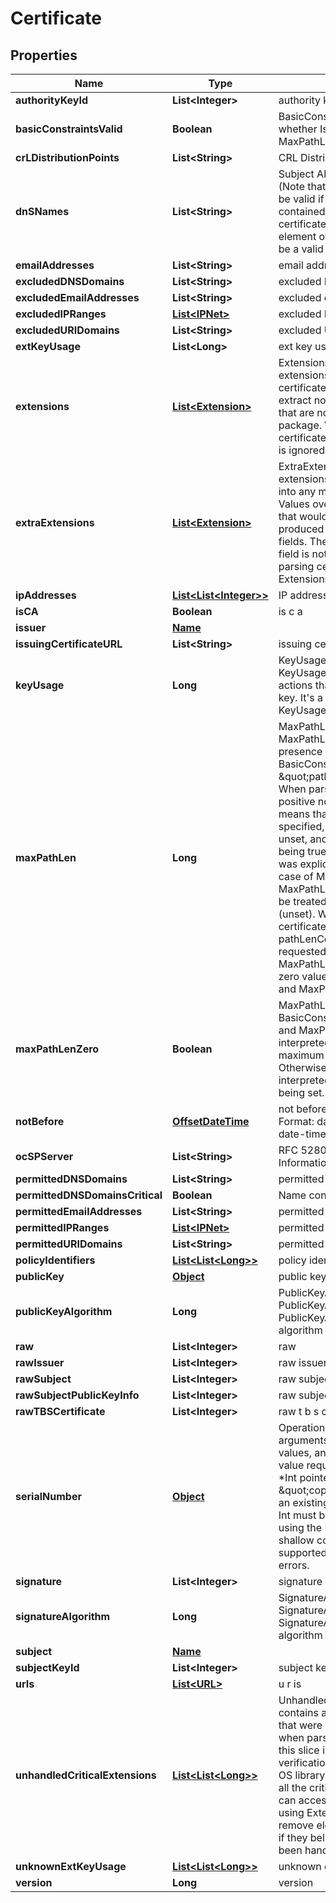 

# Certificate

## Properties

Name | Type | Description | Notes
------------ | ------------- | ------------- | -------------
**authorityKeyId** | **List&lt;Integer&gt;** | authority key Id |  [optional]
**basicConstraintsValid** | **Boolean** | BasicConstraintsValid indicates whether IsCA, MaxPathLen, and MaxPathLenZero are valid. |  [optional]
**crLDistributionPoints** | **List&lt;String&gt;** | CRL Distribution Points |  [optional]
**dnSNames** | **List&lt;String&gt;** | Subject Alternate Name values. (Note that these values may not be valid if invalid values were contained within a parsed certificate. For example, an element of DNSNames may not be a valid DNS domain name.) |  [optional]
**emailAddresses** | **List&lt;String&gt;** | email addresses |  [optional]
**excludedDNSDomains** | **List&lt;String&gt;** | excluded DNS domains |  [optional]
**excludedEmailAddresses** | **List&lt;String&gt;** | excluded email addresses |  [optional]
**excludedIPRanges** | [**List&lt;IPNet&gt;**](IPNet.md) | excluded IP ranges |  [optional]
**excludedURIDomains** | **List&lt;String&gt;** | excluded URI domains |  [optional]
**extKeyUsage** | **List&lt;Long&gt;** | ext key usage |  [optional]
**extensions** | [**List&lt;Extension&gt;**](Extension.md) | Extensions contains raw X.509 extensions. When parsing certificates, this can be used to extract non-critical extensions that are not parsed by this package. When marshaling certificates, the Extensions field is ignored, see ExtraExtensions. |  [optional]
**extraExtensions** | [**List&lt;Extension&gt;**](Extension.md) | ExtraExtensions contains extensions to be copied, raw, into any marshaled certificates. Values override any extensions that would otherwise be produced based on the other fields. The ExtraExtensions field is not populated when parsing certificates, see Extensions. |  [optional]
**ipAddresses** | [**List&lt;List&lt;Integer&gt;&gt;**](List.md) | IP addresses |  [optional]
**isCA** | **Boolean** | is c a |  [optional]
**issuer** | [**Name**](Name.md) |  |  [optional]
**issuingCertificateURL** | **List&lt;String&gt;** | issuing certificate URL |  [optional]
**keyUsage** | **Long** | KeyUsage KeyUsage KeyUsage KeyUsage represents the set of actions that are valid for a given key. It&#39;s a bitmap of the KeyUsage* constants. |  [optional]
**maxPathLen** | **Long** | MaxPathLen and MaxPathLenZero indicate the presence and value of the BasicConstraints&#39; \&quot;pathLenConstraint\&quot;.  When parsing a certificate, a positive non-zero MaxPathLen means that the field was specified, -1 means it was unset, and MaxPathLenZero being true mean that the field was explicitly set to zero. The case of MaxPathLen&#x3D;&#x3D;0 with MaxPathLenZero&#x3D;&#x3D;false should be treated equivalent to -1 (unset).  When generating a certificate, an unset pathLenConstraint can be requested with either MaxPathLen &#x3D;&#x3D; -1 or using the zero value for both MaxPathLen and MaxPathLenZero. |  [optional]
**maxPathLenZero** | **Boolean** | MaxPathLenZero indicates that BasicConstraintsValid&#x3D;&#x3D;true and MaxPathLen&#x3D;&#x3D;0 should be interpreted as an actual maximum path length of zero. Otherwise, that combination is interpreted as MaxPathLen not being set. |  [optional]
**notBefore** | [**OffsetDateTime**](OffsetDateTime.md) | not before Format: date-time Format: date-time Format: date-time |  [optional]
**ocSPServer** | **List&lt;String&gt;** | RFC 5280, 4.2.2.1 (Authority Information Access) |  [optional]
**permittedDNSDomains** | **List&lt;String&gt;** | permitted DNS domains |  [optional]
**permittedDNSDomainsCritical** | **Boolean** | Name constraints |  [optional]
**permittedEmailAddresses** | **List&lt;String&gt;** | permitted email addresses |  [optional]
**permittedIPRanges** | [**List&lt;IPNet&gt;**](IPNet.md) | permitted IP ranges |  [optional]
**permittedURIDomains** | **List&lt;String&gt;** | permitted URI domains |  [optional]
**policyIdentifiers** | [**List&lt;List&lt;Long&gt;&gt;**](List.md) | policy identifiers |  [optional]
**publicKey** | [**Object**](.md) | public key |  [optional]
**publicKeyAlgorithm** | **Long** | PublicKeyAlgorithm PublicKeyAlgorithm PublicKeyAlgorithm public key algorithm |  [optional]
**raw** | **List&lt;Integer&gt;** | raw |  [optional]
**rawIssuer** | **List&lt;Integer&gt;** | raw issuer |  [optional]
**rawSubject** | **List&lt;Integer&gt;** | raw subject |  [optional]
**rawSubjectPublicKeyInfo** | **List&lt;Integer&gt;** | raw subject public key info |  [optional]
**rawTBSCertificate** | **List&lt;Integer&gt;** | raw t b s certificate |  [optional]
**serialNumber** | [**Object**](.md) | Operations always take pointer arguments (*Int) rather than Int values, and each unique Int value requires its own unique *Int pointer. To \&quot;copy\&quot; an Int value, an existing (or newly allocated) Int must be set to a new value using the Int.Set method; shallow copies of Ints are not supported and may lead to errors. |  [optional]
**signature** | **List&lt;Integer&gt;** | signature |  [optional]
**signatureAlgorithm** | **Long** | SignatureAlgorithm SignatureAlgorithm SignatureAlgorithm signature algorithm |  [optional]
**subject** | [**Name**](Name.md) |  |  [optional]
**subjectKeyId** | **List&lt;Integer&gt;** | subject key Id |  [optional]
**urIs** | [**List&lt;URL&gt;**](URL.md) | u r is |  [optional]
**unhandledCriticalExtensions** | [**List&lt;List&lt;Long&gt;&gt;**](List.md) | UnhandledCriticalExtensions contains a list of extension IDs that were not (fully) processed when parsing. Verify will fail if this slice is non-empty, unless verification is delegated to an OS library which understands all the critical extensions.  Users can access these extensions using Extensions and can remove elements from this slice if they believe that they have been handled. |  [optional]
**unknownExtKeyUsage** | [**List&lt;List&lt;Long&gt;&gt;**](List.md) | unknown ext key usage |  [optional]
**version** | **Long** | version |  [optional]



